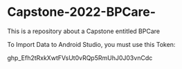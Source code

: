 # Capstone-2022-BPCare-
This is a repository about a Capstone entitled BPCare


To Import Data to Android Studio, you must use this Token:


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
